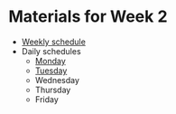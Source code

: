 # Materials for Week 2

* [Weekly schedule](week_2_plan.md)
* Daily schedules
	* [Monday](week_2_day_1_plan.md)
	* [Tuesday](week_2_day_2_plan.md)
	* Wednesday
	* Thursday
	* Friday